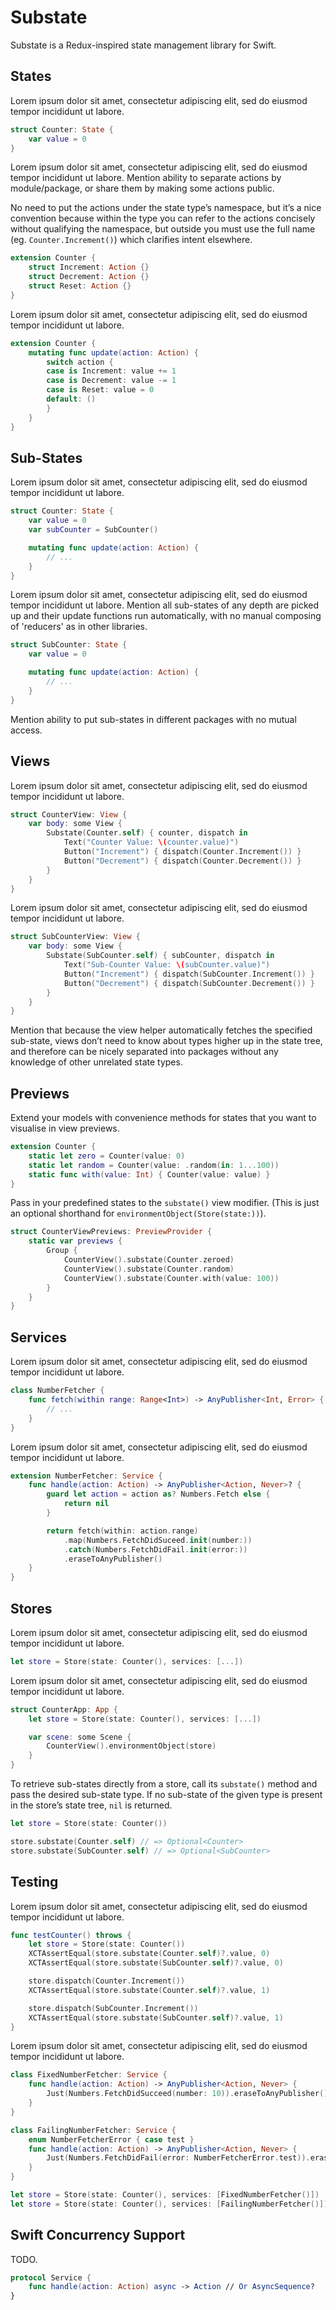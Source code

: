# Substate

Substate is a Redux-inspired state management library for Swift.

## States

Lorem ipsum dolor sit amet, consectetur adipiscing elit, sed do eiusmod tempor incididunt ut labore.

```swift
struct Counter: State {
    var value = 0
}
```

Lorem ipsum dolor sit amet, consectetur adipiscing elit, sed do eiusmod tempor incididunt ut labore. Mention ability to separate actions by module/package, or share them by making some actions public.

No need to put the actions under the state type’s namespace, but it’s a nice convention because within the type you can refer to the actions concisely without qualifying the namespace, but outside you must use the full name (eg. `Counter.Increment()`) which clarifies intent elsewhere.

```swift
extension Counter {
    struct Increment: Action {}
    struct Decrement: Action {}
    struct Reset: Action {}
}
```

Lorem ipsum dolor sit amet, consectetur adipiscing elit, sed do eiusmod tempor incididunt ut labore.

```swift
extension Counter {
    mutating func update(action: Action) {
        switch action {
        case is Increment: value += 1
        case is Decrement: value -= 1
        case is Reset: value = 0
        default: ()
        }
    }
}
```

## Sub-States

Lorem ipsum dolor sit amet, consectetur adipiscing elit, sed do eiusmod tempor incididunt ut labore.

```swift
struct Counter: State {
    var value = 0
    var subCounter = SubCounter()

    mutating func update(action: Action) {
        // ...
    }
}
```

Lorem ipsum dolor sit amet, consectetur adipiscing elit, sed do eiusmod tempor incididunt ut labore. Mention all sub-states of any depth are picked up and their update functions run automatically, with no manual composing of 'reducers' as in other libraries.

```swift
struct SubCounter: State {
    var value = 0

    mutating func update(action: Action) {
        // ...
    }
}
```

Mention ability to put sub-states in different packages with no mutual access.

## Views

Lorem ipsum dolor sit amet, consectetur adipiscing elit, sed do eiusmod tempor incididunt ut labore.

```swift
struct CounterView: View {
    var body: some View {
        Substate(Counter.self) { counter, dispatch in
            Text("Counter Value: \(counter.value)")
            Button("Increment") { dispatch(Counter.Increment()) }
            Button("Decrement") { dispatch(Counter.Decrement()) }
        }
    }
}
```

Lorem ipsum dolor sit amet, consectetur adipiscing elit, sed do eiusmod tempor incididunt ut labore.

```swift
struct SubCounterView: View {
    var body: some View {
        Substate(SubCounter.self) { subCounter, dispatch in
            Text("Sub-Counter Value: \(subCounter.value)")
            Button("Increment") { dispatch(SubCounter.Increment()) }
            Button("Decrement") { dispatch(SubCounter.Decrement()) }
        }
    }
}
```

Mention that because the view helper automatically fetches the specified sub-state, views don’t need to know about types higher up in the state tree, and therefore can be nicely separated into packages without any knowledge of other unrelated state types.

## Previews

Extend your models with convenience methods for states that you want to visualise in view previews.

```swift
extension Counter {
    static let zero = Counter(value: 0)
    static let random = Counter(value: .random(in: 1...100))
    static func with(value: Int) { Counter(value: value) }
}
```

Pass in your predefined states to the `substate()` view modifier. (This is just an optional shorthand for `environmentObject(Store(state:))`).

```swift
struct CounterViewPreviews: PreviewProvider {
    static var previews {
        Group {
            CounterView().substate(Counter.zeroed)
            CounterView().substate(Counter.random)
            CounterView().substate(Counter.with(value: 100))
        }
    }
}
```

## Services

Lorem ipsum dolor sit amet, consectetur adipiscing elit, sed do eiusmod tempor incididunt ut labore.

```swift
class NumberFetcher {
    func fetch(within range: Range<Int>) -> AnyPublisher<Int, Error> {
        // ...
    }
}
```

Lorem ipsum dolor sit amet, consectetur adipiscing elit, sed do eiusmod tempor incididunt ut labore.

```swift
extension NumberFetcher: Service {
    func handle(action: Action) -> AnyPublisher<Action, Never>? {
        guard let action = action as? Numbers.Fetch else {
            return nil
        }

        return fetch(within: action.range)
            .map(Numbers.FetchDidSuceed.init(number:))
            .catch(Numbers.FetchDidFail.init(error:))
            .eraseToAnyPublisher()
    }
}
```

## Stores

Lorem ipsum dolor sit amet, consectetur adipiscing elit, sed do eiusmod tempor incididunt ut labore.

```swift
let store = Store(state: Counter(), services: [...])
```

Lorem ipsum dolor sit amet, consectetur adipiscing elit, sed do eiusmod tempor incididunt ut labore.

```swift
struct CounterApp: App {
    let store = Store(state: Counter(), services: [...])

    var scene: some Scene {
        CounterView().environmentObject(store)
    }
}
```

To retrieve sub-states directly from a store, call its `substate()` method and pass the desired sub-state type. If no sub-state of the given type is present in the store’s state tree, `nil` is returned.

```swift
let store = Store(state: Counter())

store.substate(Counter.self) // => Optional<Counter>
store.substate(SubCounter.self) // => Optional<SubCounter>
```

## Testing

Lorem ipsum dolor sit amet, consectetur adipiscing elit, sed do eiusmod tempor incididunt ut labore.

```swift
func testCounter() throws {
    let store = Store(state: Counter())
    XCTAssertEqual(store.substate(Counter.self)?.value, 0)
    XCTAssertEqual(store.substate(SubCounter.self)?.value, 0)

    store.dispatch(Counter.Increment())
    XCTAssertEqual(store.substate(Counter.self)?.value, 1)

    store.dispatch(SubCounter.Increment())
    XCTAssertEqual(store.substate(SubCounter.self)?.value, 1)
}
```

Lorem ipsum dolor sit amet, consectetur adipiscing elit, sed do eiusmod tempor incididunt ut labore.

```swift
class FixedNumberFetcher: Service {
    func handle(action: Action) -> AnyPublisher<Action, Never> {
        Just(Numbers.FetchDidSucceed(number: 10)).eraseToAnyPublisher()
    }
}

class FailingNumberFetcher: Service {
    enum NumberFetcherError { case test }
    func handle(action: Action) -> AnyPublisher<Action, Never> {
        Just(Numbers.FetchDidFail(error: NumberFetcherError.test)).eraseToAnyPublisher()
    }
}

let store = Store(state: Counter(), services: [FixedNumberFetcher()])
let store = Store(state: Counter(), services: [FailingNumberFetcher()])
```

## Swift Concurrency Support

TODO.

```swift
protocol Service {
    func handle(action: Action) async -> Action // Or AsyncSequence?
}
```
